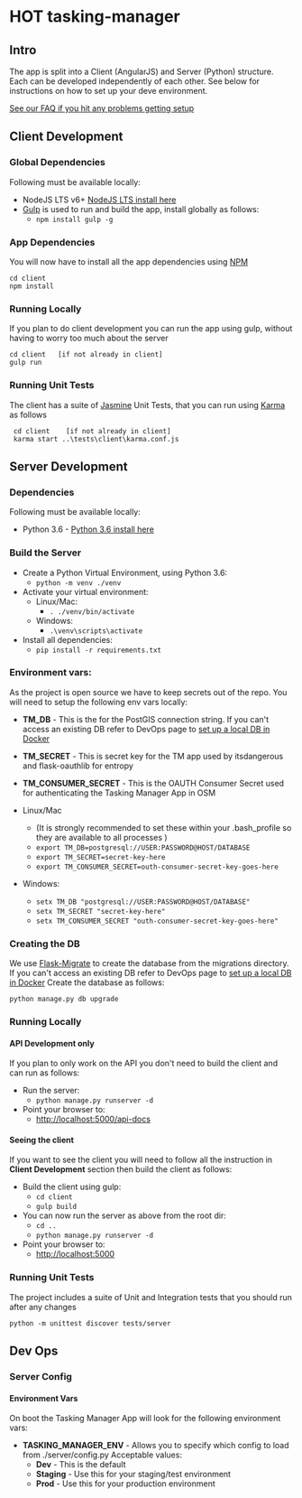 # HOT tasking-manager

## Intro
The app is split into a Client (AngularJS) and Server (Python) structure.  Each can be developed independently of each other.  See below for instructions on how to set up your deve environment.

[See our FAQ if you hit any problems getting setup](https://github.com/hotosm/tasking-manager/wiki/Dev-Environment-FAQ)


## Client Development
### Global Dependencies
Following must be available locally:

* NodeJS LTS v6+ [NodeJS LTS install here](https://nodejs.org/en/)
* [Gulp](http://gulpjs.com/) is used to run and build the app, install globally as follows:
    * ```npm install gulp -g```

### App Dependencies
You will now have to install all the app dependencies using [NPM](https://www.npmjs.com/)

```
cd client
npm install
```

### Running Locally
If you plan to do client development you can run the app using gulp, without having to worry too much about the server

```
cd client   [if not already in client]
gulp run
```

### Running Unit Tests
The client has a suite of [Jasmine](https://jasmine.github.io/) Unit Tests, that you can run using [Karma](https://karma-runner.github.io/1.0/index.html) as follows

```
 cd client    [if not already in client]
 karma start ..\tests\client\karma.conf.js
```

## Server Development
### Dependencies
Following must be available locally:

* Python 3.6 - [Python 3.6 install here](https://www.python.org/downloads/)

### Build the Server
* Create a Python Virtual Environment, using Python 3.6:
    * ```python -m venv ./venv```
* Activate your virtual environment:
    * Linux/Mac:
        * ```. ./venv/bin/activate```
    * Windows:
        * ```.\venv\scripts\activate```
* Install all dependencies:
    * ```pip install -r requirements.txt```
        
### Environment vars:
As the project is open source we have to keep secrets out of the repo.  You will need to setup the following env vars locally:

* **TM_DB** - This is the for the PostGIS connection string.  If you can't access an existing DB refer to DevOps page to [set up a local DB in Docker](https://github.com/hotosm/tasking-manager/wiki/Dev-Ops#creating-a-local-postgis-database-with-docker)
* **TM_SECRET** - This is secret key for the TM app used by itsdangerous and flask-oauthlib for entropy
* **TM_CONSUMER_SECRET** - This is the OAUTH Consumer Secret used for authenticating the Tasking Manager App in OSM

* Linux/Mac
    * (It is strongly recommended to set these within your .bash_profile so they are available to all processes )
    * ```export TM_DB=postgresql://USER:PASSWORD@HOST/DATABASE```
    * ```export TM_SECRET=secret-key-here```
    * ```export TM_CONSUMER_SECRET=outh-consumer-secret-key-goes-here```
* Windows:
    * ```setx TM_DB "postgresql://USER:PASSWORD@HOST/DATABASE"```
    * ```setx TM_SECRET "secret-key-here"```
    * ```setx TM_CONSUMER_SECRET "outh-consumer-secret-key-goes-here"```

### Creating the DB
We use [Flask-Migrate](https://flask-migrate.readthedocs.io/en/latest/) to create the database from the migrations directory.  If you can't access an existing DB refer to DevOps page to [set up a local DB in Docker](https://github.com/hotosm/tasking-manager/wiki/Dev-Ops#creating-a-local-postgis-database-with-docker) Create the database as follows:

```
python manage.py db upgrade
```

### Running Locally

#### API Development only
If you plan to only work on the API you don't need to build the client and can run as follows:

* Run the server:
    * ``` python manage.py runserver -d ```
* Point your browser to:
    * [http://localhost:5000/api-docs](http://localhost:5000/api-docs)
    
#### Seeing the client
If you want to see the client you will need to follow all the instruction in **Client Development** section then build the client as follows:

* Build the client using gulp:
    * ```cd client```
    * ```gulp build```
* You can now run the server as above from the root dir:
    * ```cd ..```
    * ``` python manage.py runserver -d ```
* Point your browser to:
    * [http://localhost:5000](http://localhost:5000)

### Running Unit Tests
The project includes a suite of Unit and Integration tests that you should run after any changes

```
python -m unittest discover tests/server
```

## Dev Ops

### Server Config

#### Environment Vars

On boot the Tasking Manager App will look for the following environment vars:

* **TASKING_MANAGER_ENV** - Allows you to specify which config to load from ./server/config.py  Acceptable values:
    * **Dev** - This is the default
    * **Staging** - Use this for your staging/test environment
    * **Prod** - Use this for your production environment


